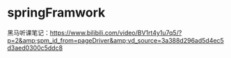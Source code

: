 # springFramwork
黑马听课笔记：https://www.bilibili.com/video/BV1rt4y1u7q5/?p=2&amp;spm_id_from=pageDriver&amp;vd_source=3a388d296ad5d4ec5d3aed0300c5ddc8
